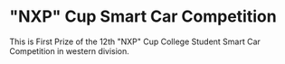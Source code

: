 # "NXP" Cup Smart Car Competition

This is First Prize of the 12th "NXP" Cup College Student Smart Car Competition in western division.
